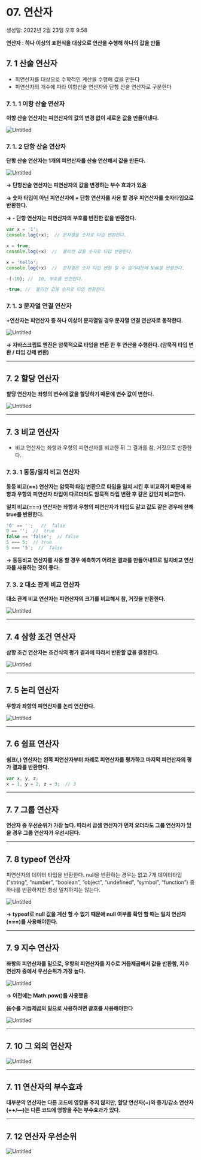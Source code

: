 # 07. 연산자

생성일: 2022년 2월 23일 오후 9:58

**연산자 : 하나 이상의 표현식을 대상으로 연산을 수행해 하나의 값을 만듦**

## 7. 1 산술 연산자

- 피연산자를 대상으로 수학적인 계산을 수행해 값을 만든다
- 피연산자의 개수에 따라 이항산술 연산자와 단항 산술 연산자로 구분한다

### 7. 1. 1 이항 산술 연산자

**이항 산술 연산자는 피연산자의 값의 변경 없이 새로운 값을 만들어낸다.**

![Untitled](07%20%E1%84%8B%E1%85%A7%E1%86%AB%E1%84%89%E1%85%A1%E1%86%AB%E1%84%8C%20f56a3/Untitled.png)

### 7. 1. 2 단항 산술 연산자

**단항 산술 연산자는 1개의 피연산자를 산술 연산해서 값을 만든다.**

![Untitled](07%20%E1%84%8B%E1%85%A7%E1%86%AB%E1%84%89%E1%85%A1%E1%86%AB%E1%84%8C%20f56a3/Untitled%201.png)

**→ 단항산술 연산자는 피연산자의 값을 변경하는 부수 효과가 있음**

**→ 숫자 타입이 아닌 피연산자에 + 단항 연산자를 사용 할 경우 피연산자를 숫자타입으로 반환한다.**

**→ - 단항 연산자는 피연산자의 부호를 반전한 값을 반환한다.**

```jsx
var x = '1';
console.log(+x);  // 문자열을 숫자로 타입 변환한다.

x = true;
console.log(+x)  //  불리언 값을 숫자로 타입 변환한다.

x = 'hello';
console.log(+x)  //  문자열은 숫자 타입 변환 할 수 없기때문에 NaN을 반환한다.

-(-10); //  10, 부호를 반전한다.

-true; //  불리언 값을 숫자로 타입 변환한다.
```

### 7. 1. 3 문자열 연결 연산자

**+연산자는 피연산자 중 하나 이상이 문자열일 경우 문자열 연결 연산자로 동작한다.**

![Untitled](07%20%E1%84%8B%E1%85%A7%E1%86%AB%E1%84%89%E1%85%A1%E1%86%AB%E1%84%8C%20f56a3/Untitled%202.png)

**→ 자바스크립트 엔진은 암묵적으로 타입을 변환 한 후 연산을 수행한다. (암묵적 타입 변환 / 타입 강제 변환)**

---

## 7. 2 할당 연산자

**할당 연산자는 좌항의 변수에 값을 할당하기 때문에 변수 값이 변한다.**

![Untitled](07%20%E1%84%8B%E1%85%A7%E1%86%AB%E1%84%89%E1%85%A1%E1%86%AB%E1%84%8C%20f56a3/Untitled%203.png)

---

## 7. 3 비교 연산자

- 비교 연산자는 좌항과 우항의 피연산자를 비교한 뒤 그 결과를 참, 거짓으로 반환한다.

### 7. 3. 1 동등/일치 비교 연산자

**동등 비교(==) 연산자는 암묵적 타입 변환으로 타입을 일치 시킨 후 비교하기 때문에 좌항과 우항의 피연산자 타입이 다르더라도 암묵적 타입 변환 후 같은 값인지 비교한다.**

**일치 비교(===) 연산자는 좌항과 우항의 피연산자가 타입도 같고 값도 같은 경우에 한해 true를 반환한다.**

```jsx
'0' == '';   //  false
0 == '';  //  true
false == 'false';  // false
5 === 5;  // true
5 === '5';  //  false
```

**→ 동등비교 연산자를 사용 할 경우 예측하기 어려운 결과를 만들어내므로 일치비교 연산자를 사용하는 것이 좋다.**

### 7. 3. 2 대소 관계 비교 연산자

**대소 관계 비교 연산자는 피연산자의 크기를 비교해서 참, 거짓을 반환한다.**

![Untitled](07%20%E1%84%8B%E1%85%A7%E1%86%AB%E1%84%89%E1%85%A1%E1%86%AB%E1%84%8C%20f56a3/Untitled%204.png)

---

## 7. 4 삼항 조건 연산자

**삼항 조건 연산자는 조건식의 평가 결과에 따라서 반환할 값을 결정한다.**

![Untitled](07%20%E1%84%8B%E1%85%A7%E1%86%AB%E1%84%89%E1%85%A1%E1%86%AB%E1%84%8C%20f56a3/Untitled%205.png)

---

## 7. 5 논리 연산자

**우항과 좌항의 피연산자를 논리 연산한다.**

![Untitled](07%20%E1%84%8B%E1%85%A7%E1%86%AB%E1%84%89%E1%85%A1%E1%86%AB%E1%84%8C%20f56a3/Untitled%206.png)

---

## 7. 6 쉼표 연산자

**쉼표(,) 연산자는 왼쪽 피연산자부터 차례로 피연산자를 평가하고 마지막 피연산자의 평가 결과를 반환한다.**

```jsx
var x, y, z;
x = 1, y = 2, z = 3;  // 3
```

---

## 7. 7 그룹 연산자

**연산자 중 우선순위가 가장 높다.  따라서 곱셈 연산자가 먼저 오더라도 그룹 연산자가 있을 경우 그룹 연산자가 우선시된다.**

---

## 7. 8 typeof 연산자

피연산자의 데이터 타입을 반환한다. null을 반환하는 경우는 없고 7개 데이터타입(”string”, “number”, “boolean”, “object”, “undefined”, “symbol”, “function”) 중 하나를 반환하지만 항상 일치하지는 않는다.

![Untitled](07%20%E1%84%8B%E1%85%A7%E1%86%AB%E1%84%89%E1%85%A1%E1%86%AB%E1%84%8C%20f56a3/Untitled%207.png)

**→ typeof로 null 값을 계산 할 수 없기 때문에 null 여부를 확인 할 때는 일치 연산자(===)를 사용해야한다.**

---

## 7. 9 지수 연산자

**좌항의 피연산자를 밑으로, 우항의 피연산자를 지수로 거듭제곱해서 값을 반환함, 지수 연산자 중에서 우선순위가 가장 높다.**

![Untitled](07%20%E1%84%8B%E1%85%A7%E1%86%AB%E1%84%89%E1%85%A1%E1%86%AB%E1%84%8C%20f56a3/Untitled%208.png)

**→ 이전에는 Math.pow()를 사용했음**

**음수를 거듭제곱의 밑으로 사용하려면 괄호를 사용해야한다**

![Untitled](07%20%E1%84%8B%E1%85%A7%E1%86%AB%E1%84%89%E1%85%A1%E1%86%AB%E1%84%8C%20f56a3/Untitled%209.png)

---

## 7. 10 그 외의 연산자

![Untitled](07%20%E1%84%8B%E1%85%A7%E1%86%AB%E1%84%89%E1%85%A1%E1%86%AB%E1%84%8C%20f56a3/Untitled%2010.png)

---

## 7. 11 연산자의 부수효과

**대부분의 연산자는 다른 코드에 영향을 주지 않지만, 할당 연산자(=)와 증가/감소 연산자(++/—)는 다른 코드에 영향을 주는 부수효과가 있다.**

---

## 7. 12 연산자 우선순위

![Untitled](07%20%E1%84%8B%E1%85%A7%E1%86%AB%E1%84%89%E1%85%A1%E1%86%AB%E1%84%8C%20f56a3/Untitled%2011.png)